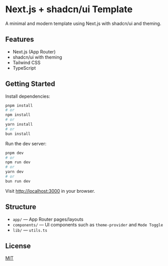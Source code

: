 # Next.js + shadcn/ui Template

A minimal and modern template using Next.js with shadcn/ui and theming.

## Features

- Next.js (App Router)
- shadcn/ui with theming
- Tailwind CSS
- TypeScript

## Getting Started

Install dependencies:

```bash
pnpm install
# or
npm install
# or
yarn install
# or
bun install 
```

Run the dev server:

```bash
pnpm dev
# or
npm run dev
# or
yarn dev
# or
bun run dev
```

Visit [http://localhost:3000](http://localhost:3000) in your browser.

## Structure

* `app/` — App Router pages/layouts
* `components/` — UI components such as `theme-provider` and `Mode Toggle`
* `lib/` — `utils.ts`

## License

[MIT](./LICENSE)